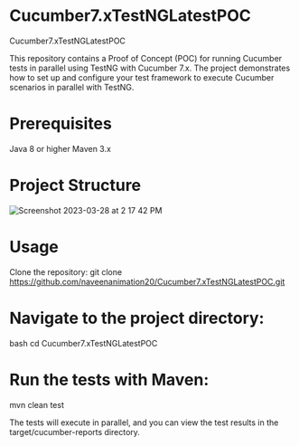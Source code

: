 # Cucumber7.xTestNGLatestPOC
Cucumber7.xTestNGLatestPOC

This repository contains a Proof of Concept (POC) for running Cucumber tests in parallel using TestNG with Cucumber 7.x. The project demonstrates how to set up and configure your test framework to execute Cucumber scenarios in parallel with TestNG.

# Prerequisites
Java 8 or higher
Maven 3.x

# Project Structure
![Screenshot 2023-03-28 at 2 17 42 PM](https://user-images.githubusercontent.com/6771652/228205682-a412dc0b-5e9d-4390-9edc-b79c0320277d.png)




# Usage
Clone the repository:
git clone https://github.com/naveenanimation20/Cucumber7.xTestNGLatestPOC.git


# Navigate to the project directory:
bash
cd Cucumber7.xTestNGLatestPOC

# Run the tests with Maven:
mvn clean test

The tests will execute in parallel, and you can view the test results in the target/cucumber-reports directory.

